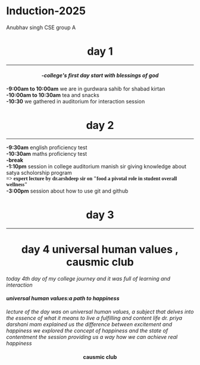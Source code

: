 # Induction-2025
Anubhav singh CSE group A
<h1 align="center">day 1</h1>
<hr>
<h4 align="center"><i>-college's first day start with blessings of god</i></h4>
<strong>-9:00am to 10:00am</strong> we are in gurdwara sahib for shabad kirtan 
<br>
<strong>-10:00am to 10:30am</strong> tea and snacks
<br>
<strong>-10:30</strong> we gathered in auditorium for interaction session
<br>


<h1 align="center">day 2</h1>
<hr>
<b>-9:30am</b> english proficiency test
<br>
<b>-10:30am</b> maths proficiency test <br>
<strong>-break</strong><br>
<b>-1:10pm</b> session in college auditorium manish sir giving knowledge about satya scholorship program <br>
<strong><font face="chopsic">=> expert lecture by dr.arshdeep sir on "food a pivotal role in student overall wellness" </font></strong>
<br>
<b>-3:00pm</b> session about how to use git and github
<h1 align="center">day 3</h1>
<hr>
<h1 align="center">day 4 universal human values , causmic club</h1>
<i>today 4th day of my college journey and it was full of learning and interaction </i>
<i><h4>universal human values:a path to happiness </h4></i>
<i> lecture of the day was on universal human values, a subject that delves into the essence of what it means to live a fulfilling and content life dr. priya darshani mam explained us the difference between excitement and happiness we explored the concept of happiness and the state of contentment the session providing us a way how we can achieve real happiness</i>
<h4 align="center">causmic club</h4>




